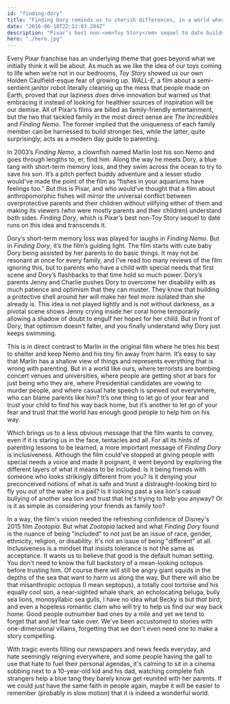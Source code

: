 ```yaml
---
id: "finding-dory"
title: "Finding Dory reminds us to cherish differences, in a world where hate seems easier"
date: "2016-06-18T22:12:03.284Z"
description: "Pixar’s best non-<em>Toy Story</em> sequel to date builds on and transcends the original's themes by exploring what it means to be included."
hero: "./hero.jpg"
---
```


Every Pixar franchise has an underlying theme that goes beyond what we initially think it will be about. As much as we like the idea of our toys coming to life when we’re not in our bedrooms, _Toy Story_ showed us our own Holden Caulfield-esque fear of growing up. _WALL-E_, a film about a semi-sentient janitor robot literally cleaning up the mess that people made on Earth, proved that our laziness _does_ drive innovation but warned us that embracing it instead of looking for healthier sources of inspiration will be our demise. All of Pixar’s films are billed as family-friendly entertainment, but the two that tackled family in the most direct sense are _The Incredibles_ and _Finding Nemo_. The former implied that the uniqueness of each family member can be harnessed to build stronger ties, while the latter, quite surprisingly, acts as a modern day guide to parenting.

In 2003’s _Finding Nemo_, a clownfish named Marlin lost his son Nemo and goes through lengths to, er, find him. Along the way he meets Dory, a blue tang with short-term memory loss, and they swim across the ocean to try to save his son. It’s a pitch perfect buddy adventure and a lesser studio would've made the point of the film as “fishes in your aquariums have feelings too.” But this is Pixar, and who would’ve thought that a film about anthropomorphic fishes will mirror the universal conflict between overprotective parents and their children without vilifying either of them and making its viewers (who were mostly parents and their children) understand both sides. _Finding Dory_, which is Pixar’s best non-Toy Story sequel to date runs on this idea and transcends it.

Dory’s short-term memory loss was played for laughs in _Finding Nemo_. But in _Finding Dory_, it’s the film’s guiding light. The film starts with cute baby Dory being assisted by her parents to do basic things. It may not be resonant at once for every family, and I’ve read too many reviews of the film ignoring this, but to parents who have a child with special needs that first scene and Dory’s flashbacks to that time hold so much power. Dory’s parents Jenny and Charlie pushes Dory to overcome her disability with as much patience and optimism that they can muster. They know that building a protective shell around her will make her feel more isolated than she already is. This idea is not played lightly and is not without darkness, as a pivotal scene shows Jenny crying inside her coral home temporarily allowing a shadow of doubt to engulf her hopes for her child. But in front of Dory, that optimism doesn't falter, and you finally understand why Dory just keeps swimming.

This is in direct contrast to Marlin in the original film where he tries his best to shelter and keep Nemo and his tiny fin away from harm. It’s easy to say that Marlin has a shallow view of things and represents everything that is wrong with parenting. But in a world like ours, where terrorists are bombing concert venues and universities, where people are getting shot at bars for just being who they are, where Presidential candidates are vowing to murder people, and where casual hate speech is spewed out everywhere, who can blame parents like him? It’s one thing to let go of your fear and trust your child to find his way back home, but it’s another to let go of your fear and trust that the world has enough good people to help him on his way.

Which brings us to a less obvious message that the film wants to convey, even if it is staring us in the face, tentacles and all. For all its hints of parenting lessons to be learned, a more important message of _Finding Dory_ is inclusiveness. Although the film could've stopped at giving people with special needs a voice and made it poignant, it went beyond by exploring the different layers of what it means to be included. Is it being friends with someone who looks strikingly different from you? Is it denying your preconceived notions of what is safe and trust a distraught-looking bird to fly you out of the water in a pail? Is it looking past a sea lion's casual bullying of another sea lion and trust that he's trying to help you anyway? Or is it as simple as considering your friends as family too?

In a way, the film's vision needed the refreshing confidence of Disney's 2015 film _Zootopia_. But what _Zootopia_ lacked and what _Finding Dory_ found is the nuance of being "included" to not just be an issue of race, gender, ethnicity, religion, or disability. It's not an issue of being "different" at all. Inclusiveness is a mindset that insists tolerance is not the same as acceptance. It wants us to believe that good is the default human setting. You don't need to know the full backstory of a mean-looking octopus before trusting him. Of course there will still be angry giant squids in the depths of the sea that want to harm us along the way. But there will also be that misanthropic octopus (I mean septopus), a totally cool tortoise and his equally cool son, a near-sighted whale shark, an echolocating beluga, bully sea lions, monosyllabic sea gulls, I have no idea what Becky is but _that_ bird, and even a hopeless romantic clam who will try to help us find our way back home. Good people outnumber bad ones by a mile and yet we tend to forget that and let fear take over. We've been accustomed to stories with one-dimensional villains, forgetting that we don't even need one to make a story compelling.

With tragic events filling our newspapers and news feeds everyday, and hate seemingly reigning everywhere, and some people having the gall to use that hate to fuel their personal agendas, it's calming to sit in a cinema sobbing next to a 10-year-old kid and his dad, watching complete fish strangers help a blue tang they barely know get reunited with her parents. If we could just have the same faith in people again, maybe it will be easier to remember (probably in slow motion) that it is indeed a wonderful world.
